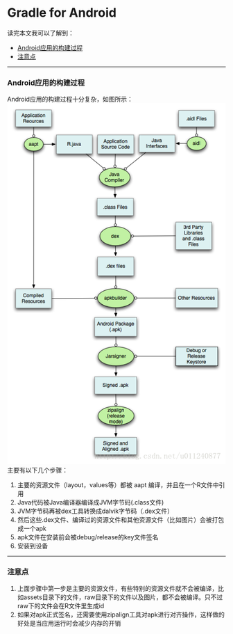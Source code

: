 # Gradle for Android
  读完本文我可以了解到：
* [Android应用的构建过程](#Android应用的构建过程)
* [注意点](#注意点)

****
### Android应用的构建过程
Android应用的构建过程十分复杂，如图所示：<br/>
![image](https://github.com/MrRobotter/GradleForAndroid/raw/develop/images/Android应用构建过程示意图.png "Android应用构建过程示意图") <br/>
主要有以下几个步骤：
1. 主要的资源文件（layout，values等）都被 aapt 编译，并且在一个R文件中引用
2. Java代码被Java编译器编译成JVM字节码(.class文件)
3. JVM字节码再被dex工具转换成dalvik字节码（.dex文件）
4. 然后这些.dex文件、编译过的资源文件和其他资源文件（比如图片）会被打包成一个apk
5. apk文件在安装前会被debug/release的key文件签名
6. 安装到设备
****
### 注意点
1. 上面步骤中第一步是主要的资源文件，有些特别的资源文件就不会被编译，比如assets目录下的文件，raw目录下的文件以及图片，都不会被编译。只不过raw下的文件会在R文件里生成id
2. 如果对apk正式签名，还需要使用zipalign工具对apk进行对齐操作，这样做的好处是当应用运行时会减少内存的开销
